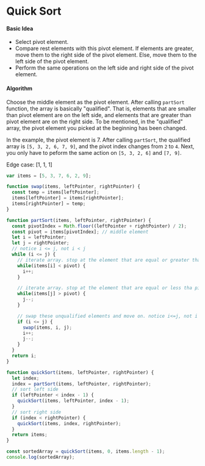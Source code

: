 # Quick Sort

#### Basic Idea
* Select pivot element.
* Compare rest elements with this pivot element. If elements are greater, move them to the right side of the pivot element. Else, move them to the left side of the pivot element.
* Perform the same operations on the left side and right side of the pivot element.


#### Algorithm
Choose the middle element as the pivot element.
After calling `partSort` function, the array is basically "qualified". That is, elements that are smaller than pivot element are on the left side, and elements that are greater than pivot element are on the right side.
To be mentioned, in the "qualified" array, the pivot element you picked at the beginning has been changed.

In the example, the pivot element is 7. After calling `partSort`, the qualified array is `[5, 3, 2, 6, 7, 9]`, and the pivot index changes from `2` to `4`. Next, you only have to peform the same action on `[5, 3, 2, 6]` and `[7, 9]`.

Edge case: [1, 1, 1]

```javascript
var items = [5, 3, 7, 6, 2, 9];

function swap(items, leftPointer, rightPointer) {
  const temp = items[leftPointer];
  items[leftPointer] = items[rightPointer];
  items[rightPointer] = temp;
}

function partSort(items, leftPointer, rightPointer) {
  const pivotIndex = Math.floor((leftPointer + rightPointer) / 2);
  const pivot = items[pivotIndex]; // middle element
  let i = leftPointer;
  let j = rightPointer;
  // notice i <= j, not i < j
  while (i <= j) {
    // iterate array. stop at the element that are equal or greater than pivot.
    while(items[i] < pivot) {
      i++;
    }

    // iterate array. stop at the element that are equal or less tha pivot.
    while(items[j] > pivot) {
      j--;
    }

    // swap these unqualified elements and move on. notice i<=j, not i < j.
    if (i <= j) {
      swap(items, i, j);
      i++;
      j--;
    }
  }
  return i;
}

function quickSort(items, leftPointer, rightPointer) {
  let index;
  index = partSort(items, leftPointer, rightPointer);
  // sort left side
  if (leftPointer < index - 1) {
    quickSort(items, leftPointer, index - 1);
  }
  // sort right side
  if (index < rightPointer) {
    quickSort(items, index, rightPointer);
  }
  return items;
}

const sortedArray = quickSort(items, 0, items.length - 1);
console.log(sortedArray);
```